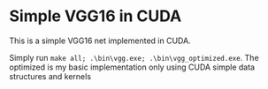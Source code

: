 # Simple VGG16 in CUDA

This is a simple VGG16 net implemented in CUDA.

Simply run `make all; .\bin\vgg.exe; .\bin\vgg_optimized.exe`.
The optimized is my basic implementation only using CUDA simple data structures and kernels
